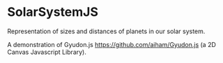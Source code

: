 SolarSystemJS
=============

Representation of sizes and distances of planets in our solar system.

A demonstration of Gyudon.js https://github.com/aiham/Gyudon.js (a 2D Canvas Javascript Library).
